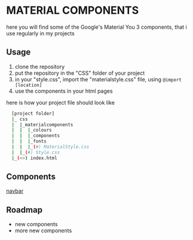 
# MATERIAL COMPONENTS

here you will find some of the Google's Material You 3 components, that i use regularly in my projects



## Usage

1. clone the repository
2. put the repository in the "CSS" folder of your project
3. in your "style.css", import the "materialstyle.css" file, using `@import [location]`
4. use the components in your html pages

here is how your project file should look like
```bash
  [project folder]
  |_ css
  |  |_materialcomponents
  |  |  |_colours
  |  |  |_components
  |  |  |_fonts
  |  |  |_(#) MaterialStyle.css
  |  |_(#) Style.css
  |_(<>) index.html

```


## Components

[navbar](google.com)
## Roadmap

- new components
- more new components

